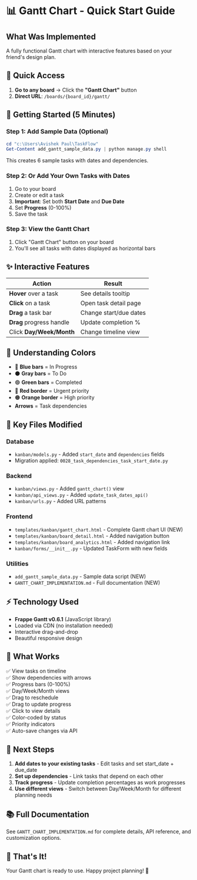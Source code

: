 # 📊 Gantt Chart - Quick Start Guide

## What Was Implemented

A fully functional Gantt chart with interactive features based on your friend's design plan.

## 🎯 Quick Access

1. **Go to any board** → Click the **"Gantt Chart"** button
2. **Direct URL**: `/boards/{board_id}/gantt/`

## 🚀 Getting Started (5 Minutes)

### Step 1: Add Sample Data (Optional)
```powershell
cd "c:\Users\Avishek Paul\TaskFlow"
Get-Content add_gantt_sample_data.py | python manage.py shell
```

This creates 6 sample tasks with dates and dependencies.

### Step 2: Or Add Your Own Tasks with Dates

1. Go to your board
2. Create or edit a task
3. **Important**: Set both **Start Date** and **Due Date**
4. Set **Progress** (0-100%)
5. Save the task

### Step 3: View the Gantt Chart

1. Click "Gantt Chart" button on your board
2. You'll see all tasks with dates displayed as horizontal bars

## ✨ Interactive Features

| Action | Result |
|--------|--------|
| **Hover** over a task | See details tooltip |
| **Click** on a task | Open task detail page |
| **Drag** a task bar | Change start/due dates |
| **Drag** progress handle | Update completion % |
| Click **Day/Week/Month** | Change timeline view |

## 🎨 Understanding Colors

- 🔵 **Blue bars** = In Progress
- ⚫ **Gray bars** = To Do
- 🟢 **Green bars** = Completed
- 🔴 **Red border** = Urgent priority
- 🟠 **Orange border** = High priority
- **Arrows** = Task dependencies

## 📝 Key Files Modified

### Database
- `kanban/models.py` - Added `start_date` and `dependencies` fields
- Migration applied: `0028_task_dependencies_task_start_date.py`

### Backend
- `kanban/views.py` - Added `gantt_chart()` view
- `kanban/api_views.py` - Added `update_task_dates_api()`
- `kanban/urls.py` - Added URL patterns

### Frontend
- `templates/kanban/gantt_chart.html` - Complete Gantt chart UI (NEW)
- `templates/kanban/board_detail.html` - Added navigation button
- `templates/kanban/board_analytics.html` - Added navigation link
- `kanban/forms/__init__.py` - Updated TaskForm with new fields

### Utilities
- `add_gantt_sample_data.py` - Sample data script (NEW)
- `GANTT_CHART_IMPLEMENTATION.md` - Full documentation (NEW)

## ⚡ Technology Used

- **Frappe Gantt v0.6.1** (JavaScript library)
- Loaded via CDN (no installation needed)
- Interactive drag-and-drop
- Beautiful responsive design

## 🎯 What Works

✅ View tasks on timeline  
✅ Show dependencies with arrows  
✅ Progress bars (0-100%)  
✅ Day/Week/Month views  
✅ Drag to reschedule  
✅ Drag to update progress  
✅ Click to view details  
✅ Color-coded by status  
✅ Priority indicators  
✅ Auto-save changes via API  

## 🔗 Next Steps

1. **Add dates to your existing tasks** - Edit tasks and set start_date + due_date
2. **Set up dependencies** - Link tasks that depend on each other
3. **Track progress** - Update completion percentages as work progresses
4. **Use different views** - Switch between Day/Week/Month for different planning needs

## 📚 Full Documentation

See `GANTT_CHART_IMPLEMENTATION.md` for complete details, API reference, and customization options.

## 🎉 That's It!

Your Gantt chart is ready to use. Happy project planning! 🚀
